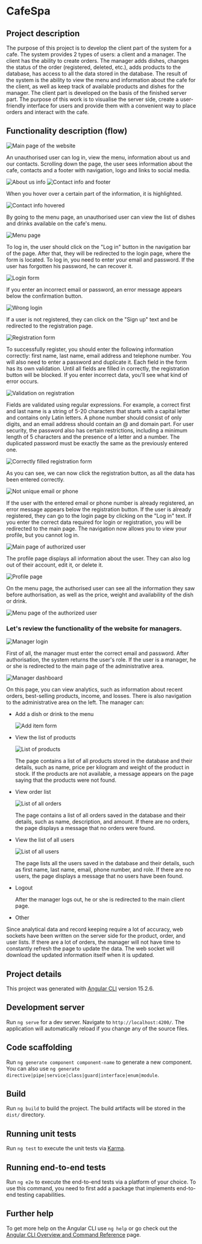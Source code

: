# CafeSpa
## Project description
The purpose of this project is to develop the client part of the system for a cafe. The system provides 2 types of users: a client and a manager. The client has the ability to create orders. The manager adds dishes, changes the status of the order (registered, deleted, etc.), adds products to the database, has access to all the data stored in the database. The result of the system is the ability to view the menu and information about the cafe for the client, as well as keep track of available products and dishes for the manager. The client part is developed on the basis of the finished server part. 
The purpose of this work is to visualise the server side, create a user-friendly interface for users and provide them with a convenient way to place orders and interact with the cafe.

## Functionality description (flow)
![Main page of the website](https://github.com/khrystynadol/cafe-fe/assets/106964524/285fa2e0-bf2b-4faa-b283-44ac0b20dac8)

An unauthorised user can log in, view the menu, information about us and our contacts. 
Scrolling down the page, the user sees information about the cafe, contacts and a footer with navigation, logo and links to social media.

![About us info](https://github.com/khrystynadol/cafe-fe/assets/106964524/66f7a851-a5ef-4c05-96a2-a85f417beade)
![Contact info and footer](https://github.com/khrystynadol/cafe-fe/assets/106964524/9f9c5c82-46f8-4dfc-97a4-2f8f6992db3a)

When you hover over a certain part of the information, it is highlighted.

![Contact info hovered](https://github.com/khrystynadol/cafe-fe/assets/106964524/9114406d-3ca1-4e2e-ad2b-d1c22cd57e00)

By going to the menu page, an unauthorised user can view the list of dishes and drinks available on the cafe's menu.

![Menu page](https://github.com/khrystynadol/cafe-fe/assets/106964524/d58470d5-7d7a-498e-805e-959d1cbc4365)

To log in, the user should click on the "Log in" button in the navigation bar of the page. After that, they will be redirected to the login page, where the form is located. To log in, you need to enter your email and password. If the user has forgotten his password, he can recover it.

![Login form](https://github.com/khrystynadol/cafe-fe/assets/106964524/6304b5ce-f099-492e-b52a-e32479abd4b4)

If you enter an incorrect email or password, an error message appears below the confirmation button.

![Wrong login](https://github.com/khrystynadol/cafe-fe/assets/106964524/242608d0-f9a3-46ef-ad14-a658f9d69d79)

If a user is not registered, they can click on the "Sign up" text and be redirected to the registration page.

![Registration form](https://github.com/khrystynadol/cafe-fe/assets/106964524/a3066bb1-ff0c-48cd-b72a-347ea6cbfb76)

To successfully register, you should enter the following information correctly: first name, last name, email address and telephone number. You will also need to enter a password and duplicate it. Each field in the form has its own validation. Until all fields are filled in correctly, the registration button will be blocked. If you enter incorrect data, you'll see what kind of error occurs.

![Validation on registration](https://github.com/khrystynadol/cafe-fe/assets/106964524/bf625e9d-85e7-4976-80a2-ee54fcce18f5)

Fields are validated using regular expressions. For example, a correct first and last name is a string of 5-20 characters that starts with a capital letter and contains only Latin letters. A phone number should consist of only digits, and an email address should contain an @ and domain part. For user security, the password also has certain restrictions, including a minimum length of 5 characters and the presence of a letter and a number. The duplicated password must be exactly the same as the previously entered one.

![Correctly filled registration form](https://github.com/khrystynadol/cafe-fe/assets/106964524/513749cb-2131-4c0e-8bbe-174a5848ff89)

As you can see, we can now click the registration button, as all the data has been entered correctly.

![Not unique email or phone](https://github.com/khrystynadol/cafe-fe/assets/106964524/f99aaf5f-7b80-4577-a07e-299fbf937240)

If the user with the entered email or phone number is already registered, an error message appears below the registration button. If the user is already registered, they can go to the login page by clicking on the "Log in" text. 
If you enter the correct data required for login or registration, you will be redirected to the main page. The navigation now allows you to view your profile, but you cannot log in.

![Main page of authorized user](https://github.com/khrystynadol/cafe-fe/assets/106964524/3207143e-bb7d-4242-8ef6-7e73c35ff357)

The profile page displays all information about the user. They can also log out of their account, edit it, or delete it.

![Profile page](https://github.com/khrystynadol/cafe-fe/assets/106964524/1e3744c2-5ac1-4bff-a126-250ead07cb97)

On the menu page, the authorised user can see all the information they saw before authorisation, as well as the price, weight and availability of the dish or drink.

![Menu page of the authorized user](https://github.com/khrystynadol/cafe-fe/assets/106964524/65a2adac-e539-45cf-9cfa-79721f2a09cd)

### Let's review the functionality of the website for managers.

![Manager login](https://github.com/khrystynadol/cafe-fe/assets/106964524/4d851c0f-b178-4363-9b94-4801349bac31)

First of all, the manager must enter the correct email and password. After authorisation, the system returns the user's role. If the user is a manager, he or she is redirected to the main page of the administrative area.

![Manager dashboard](https://github.com/khrystynadol/cafe-fe/assets/106964524/93487a12-9e6d-42f0-ab91-3ab5417e8d30)

On this page, you can view analytics, such as information about recent orders, best-selling products, income, and losses. There is also navigation to the administrative area on the left. 
The manager can: 
- Add a dish or drink to the menu
  
  ![Add item form](https://github.com/khrystynadol/cafe-fe/assets/106964524/a72f54f0-3a1e-4bc0-ba8f-c18c567db0e7)

- View the list of products
  
  ![List of products](https://github.com/khrystynadol/cafe-fe/assets/106964524/f6ba2b8d-034a-4704-aad1-849412e6294a)

  The page contains a list of all products stored in the database and their details, such as name, price per kilogram and weight of the product in stock. If the products are not available, a message appears on the page saying that the products were not found.
  
- View order list

  ![List of all orders](https://github.com/khrystynadol/cafe-fe/assets/106964524/9c829167-752e-4262-a492-ed4aaed91ff0)

  The page contains a list of all orders saved in the database and their details, such as name, description, and amount. If there are no orders, the page displays a message that no orders were found.
  
- View the list of all users

  ![List of all users](https://github.com/khrystynadol/cafe-fe/assets/106964524/55f6b191-6f6e-4428-aa8a-5f5270da7dd2)

  The page lists all the users saved in the database and their details, such as first name, last name, email, phone number, and role. If there are no users, the page displays a message that no users have been found.
  
- Logout
  
  After the manager logs out, he or she is redirected to the main client page.
  
- Other
  
Since analytical data and record keeping require a lot of accuracy, web sockets have been written on the server side for the product, order, and user lists. If there are a lot of orders, the manager will not have time to constantly refresh the page to update the data. The web socket will download the updated information itself when it is updated.


## Project details
This project was generated with [Angular CLI](https://github.com/angular/angular-cli) version 15.2.6.

## Development server

Run `ng serve` for a dev server. Navigate to `http://localhost:4200/`. The application will automatically reload if you change any of the source files.

## Code scaffolding

Run `ng generate component component-name` to generate a new component. You can also use `ng generate directive|pipe|service|class|guard|interface|enum|module`.

## Build

Run `ng build` to build the project. The build artifacts will be stored in the `dist/` directory.

## Running unit tests

Run `ng test` to execute the unit tests via [Karma](https://karma-runner.github.io).

## Running end-to-end tests

Run `ng e2e` to execute the end-to-end tests via a platform of your choice. To use this command, you need to first add a package that implements end-to-end testing capabilities.

## Further help

To get more help on the Angular CLI use `ng help` or go check out the [Angular CLI Overview and Command Reference](https://angular.io/cli) page.
